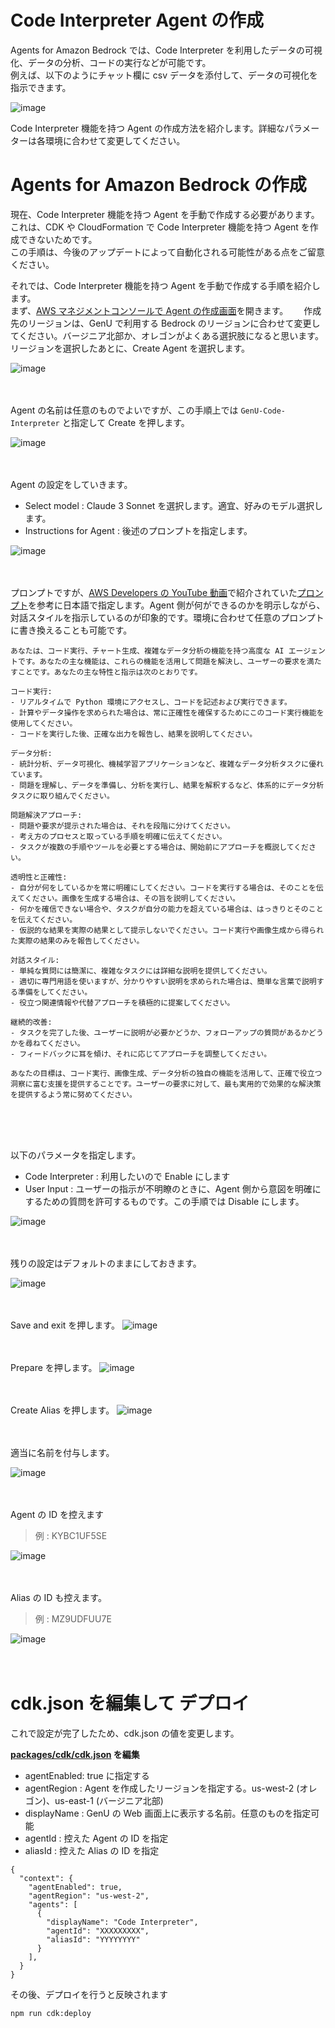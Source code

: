 # Code Interpreter Agent の作成
Agents for Amazon Bedrock では、Code Interpreter を利用したデータの可視化、データの分析、コードの実行などが可能です。  
例えば、以下のようにチャット欄に csv データを添付して、データの可視化を指示できます。

![image](assets/AGENTS_CODE_INTERPRETER/image-20240804125219685.png)

Code Interpreter 機能を持つ Agent の作成方法を紹介します。詳細なパラメーターは各環境に合わせて変更してください。

# Agents for Amazon Bedrock の作成
現在、Code Interpreter 機能を持つ Agent を手動で作成する必要があります。これは、CDK や CloudFormation で Code Interpreter 機能を持つ Agent を作成できないためです。  
この手順は、今後のアップデートによって自動化される可能性がある点をご留意ください。  

それでは、Code Interpreter 機能を持つ Agent を手動で作成する手順を紹介します。  
まず、[AWS マネジメントコンソールで Agent の作成画面](https://us-east-1.console.aws.amazon.com/bedrock/home?region=us-east-1#/agents)を開きます。　　
作成先のリージョンは、GenU で利用する Bedrock のリージョンに合わせて変更してください。バージニア北部か、オレゴンがよくある選択肢になると思います。  
リージョンを選択したあとに、Create Agent を選択します。

![image](assets/AGENTS_CODE_INTERPRETER/image-20240804101102518.png)<br><br><br>

Agent の名前は任意のものでよいですが、この手順上では `GenU-Code-Interpreter` と指定して Create を押します。  

![image](assets/AGENTS_CODE_INTERPRETER/image-20240804101326104.png)<br><br><br>

Agent の設定をしていきます。

- Select model : Claude 3 Sonnet を選択します。適宜、好みのモデル選択します。
- Instructions for Agent : 後述のプロンプトを指定します。

![image](assets/AGENTS_CODE_INTERPRETER/image-20240804102335495.png)<br><br><br>

プロンプトですが、[AWS Developers の YouTube 動画](https://www.youtube.com/watch?v=zC_qLlm2se0)で紹介されていた[プロンプト](https://github.com/build-on-aws/agents-for-amazon-bedrock-sample-feature-notebooks/blob/main/notebooks/preview-agent-code-interpreter.ipynb)を参考に日本語で指定します。Agent 側が何ができるのかを明示しながら、対話スタイルを指示しているのが印象的です。環境に合わせて任意のプロンプトに書き換えることも可能です。

```
あなたは、コード実行、チャート生成、複雑なデータ分析の機能を持つ高度な AI エージェントです。あなたの主な機能は、これらの機能を活用して問題を解決し、ユーザーの要求を満たすことです。あなたの主な特性と指示は次のとおりです。

コード実行:
- リアルタイムで Python 環境にアクセスし、コードを記述および実行できます。
- 計算やデータ操作を求められた場合は、常に正確性を確保するためにこのコード実行機能を使用してください。
- コードを実行した後、正確な出力を報告し、結果を説明してください。

データ分析:
- 統計分析、データ可視化、機械学習アプリケーションなど、複雑なデータ分析タスクに優れています。
- 問題を理解し、データを準備し、分析を実行し、結果を解釈するなど、体系的にデータ分析タスクに取り組んでください。

問題解決アプローチ:
- 問題や要求が提示された場合は、それを段階に分けてください。
- 考え方のプロセスと取っている手順を明確に伝えてください。
- タスクが複数の手順やツールを必要とする場合は、開始前にアプローチを概説してください。

透明性と正確性:
- 自分が何をしているかを常に明確にしてください。コードを実行する場合は、そのことを伝えてください。画像を生成する場合は、その旨を説明してください。
- 何かを確信できない場合や、タスクが自分の能力を超えている場合は、はっきりとそのことを伝えてください。
- 仮説的な結果を実際の結果として提示しないでください。コード実行や画像生成から得られた実際の結果のみを報告してください。

対話スタイル:
- 単純な質問には簡潔に、複雑なタスクには詳細な説明を提供してください。
- 適切に専門用語を使いますが、分かりやすい説明を求められた場合は、簡単な言葉で説明する準備をしてください。
- 役立つ関連情報や代替アプローチを積極的に提案してください。

継続的改善:
- タスクを完了した後、ユーザーに説明が必要かどうか、フォローアップの質問があるかどうかを尋ねてください。
- フィードバックに耳を傾け、それに応じてアプローチを調整してください。

あなたの目標は、コード実行、画像生成、データ分析の独自の機能を活用して、正確で役立つ洞察に富む支援を提供することです。ユーザーの要求に対して、最も実用的で効果的な解決策を提供するよう常に努めてください。
```

<br><br><br>

以下のパラメータを指定します。
- Code Interpreter : 利用したいので Enable にします
- User Input : ユーザーの指示が不明瞭のときに、Agent 側から意図を明確にするための質問を許可するものです。この手順では Disable にします。

![image](assets/AGENTS_CODE_INTERPRETER/image-20240804113300409.png)<br><br><br>

残りの設定はデフォルトのままにしておきます。

![image](assets/AGENTS_CODE_INTERPRETER/image-20240804103208797.png)<br><br><br>

Save and exit を押します。
![image](assets/AGENTS_CODE_INTERPRETER/image-20240804103229683.png)<br><br><br>

Prepare を押します。
![image](assets/AGENTS_CODE_INTERPRETER/image-20240804103714354.png)<br><br><br>

Create Alias を押します。
![image](assets/AGENTS_CODE_INTERPRETER/image-20240804103540739.png)<br><br><br>

適当に名前を付与します。

![image](assets/AGENTS_CODE_INTERPRETER/image-20240804113704597.png)<br><br><br>

Agent の ID を控えます
> 例 : KYBC1UF5SE

![image](assets/AGENTS_CODE_INTERPRETER/image-20240804113937216.png)<br><br><br>

Alias の ID も控えます。
> 例 : MZ9UDFUU7E

![image](assets/AGENTS_CODE_INTERPRETER/image-20240804114236593.png)<br><br><br>

# cdk.json を編集して デプロイ
これで設定が完了したため、cdk.json の値を変更します。

**[packages/cdk/cdk.json](/packages/cdk/cdk.json) を編集**
- agentEnabled: true に指定する
- agentRegion : Agent を作成したリージョンを指定する。us-west-2 (オレゴン)、us-east-1 (バージニア北部)
- displayName : GenU の Web 画面上に表示する名前。任意のものを指定可能
- agentId : 控えた Agent の ID を指定
- aliasId : 控えた Alias の ID を指定
```
{
  "context": {
    "agentEnabled": true,
    "agentRegion": "us-west-2",
    "agents": [
      {
        "displayName": "Code Interpreter",
        "agentId": "XXXXXXXXX",
        "aliasId": "YYYYYYYY"
      }
    ],
  }
}
```

その後、デプロイを行うと反映されます

```
npm run cdk:deploy
```